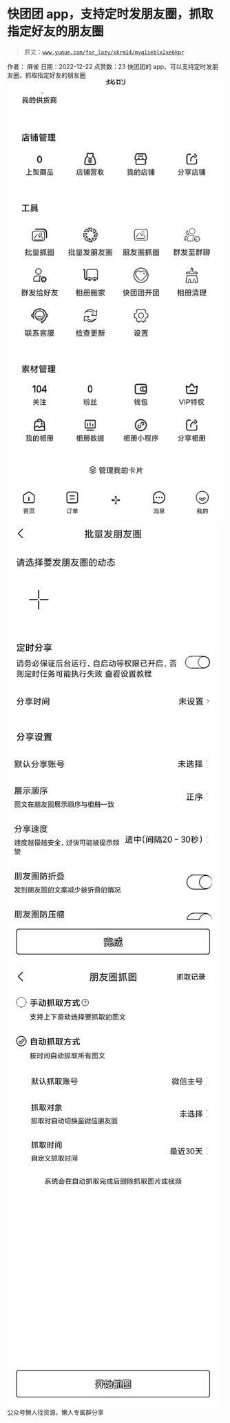 # 快团团 app，支持定时发朋友圈，抓取指定好友的朋友圈

> 原文：[`www.yuque.com/for_lazy/xkrm14/myq1ieblx2xe6kpr`](https://www.yuque.com/for_lazy/xkrm14/myq1ieblx2xe6kpr)

<ne-p id="u01767b37" data-lake-id="u01767b37"><ne-text id="udd57382d">作者： 麻雀</ne-text></ne-p> <ne-p id="u04b8c112" data-lake-id="u04b8c112"><ne-text id="u3b3e8d24">日期：2022-12-22</ne-text></ne-p> <ne-p id="u123c6768" data-lake-id="u123c6768"><ne-text id="u5bb208d0">点赞数：</ne-text><ne-text id="ue5933f82" ne-bold="true">23</ne-text></ne-p> <ne-hole id="u86f3622c" data-lake-id="u86f3622c"><ne-card data-card-name="hr" data-card-type="block" id="ZFcIo" data-event-boundary="card"><ne-p id="u00c38ecd" data-lake-id="u00c38ecd"><ne-text id="ud5ef7cda">快团团的 app，可以支持定时发朋友圈，抓取指定好友的朋友圈</ne-text></ne-p> <ne-p id="u261c3bfb" data-lake-id="u261c3bfb"><ne-card data-card-name="image" data-card-type="inline" id="ELF7i" data-event-boundary="card">![](img/17b1a7337f99b80d6d7916671fd418dc.png)</ne-card></ne-p> <ne-p id="u154e517d" data-lake-id="u154e517d"><ne-card data-card-name="image" data-card-type="inline" id="MXVOQ" data-event-boundary="card">![](img/b9a740e8e7070431712dcd0e72abf974.png)</ne-card></ne-p> <ne-p id="ue9e1dcbb" data-lake-id="ue9e1dcbb"><ne-card data-card-name="image" data-card-type="inline" id="fc8J7" data-event-boundary="card">![](img/6c772357be4d23a3741df32dc89fdbad.png)</ne-card></ne-p> <ne-hole id="uda25b972" data-lake-id="uda25b972"><ne-card data-card-name="hr" data-card-type="block" id="PqAzx" data-event-boundary="card"><ne-p id="ue9606ade" data-lake-id="ue9606ade"><ne-text id="uaca3f711">公众号懒人找资源，懒人专属群分享</ne-text></ne-p></ne-card></ne-hole></ne-card></ne-hole>